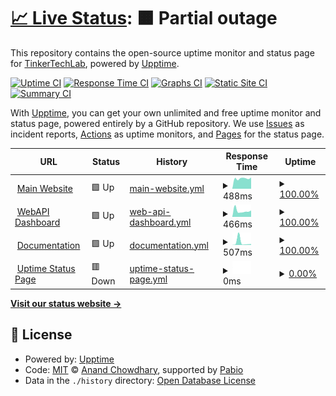 # [📈 Live Status](https://status.govee.tinkertechlab.com): <!--live status--> **🟧 Partial outage**

This repository contains the open-source uptime monitor and status page for [TinkerTechLab](tinkertechlab.com), powered by [Upptime](https://github.com/upptime/upptime).

[![Uptime CI](https://github.com/TinkerTechLab/TTLxGOVEE-Uptime/workflows/Uptime%20CI/badge.svg)](https://github.com/TinkerTechLab/TTLxGOVEE-Uptime/actions?query=workflow%3A%22Uptime+CI%22)
[![Response Time CI](https://github.com/TinkerTechLab/TTLxGOVEE-Uptime/workflows/Response%20Time%20CI/badge.svg)](https://github.com/TinkerTechLab/TTLxGOVEE-Uptime/actions?query=workflow%3A%22Response+Time+CI%22)
[![Graphs CI](https://github.com/TinkerTechLab/TTLxGOVEE-Uptime/workflows/Graphs%20CI/badge.svg)](https://github.com/TinkerTechLab/TTLxGOVEE-Uptime/actions?query=workflow%3A%22Graphs+CI%22)
[![Static Site CI](https://github.com/TinkerTechLab/TTLxGOVEE-Uptime/workflows/Static%20Site%20CI/badge.svg)](https://github.com/TinkerTechLab/TTLxGOVEE-Uptime/actions?query=workflow%3A%22Static+Site+CI%22)
[![Summary CI](https://github.com/TinkerTechLab/TTLxGOVEE-Uptime/workflows/Summary%20CI/badge.svg)](https://github.com/TinkerTechLab/TTLxGOVEE-Uptime/actions?query=workflow%3A%22Summary+CI%22)

With [Upptime](https://upptime.js.org), you can get your own unlimited and free uptime monitor and status page, powered entirely by a GitHub repository. We use [Issues](https://github.com/TinkerTechLab/TTLxGOVEE-Uptime/issues) as incident reports, [Actions](https://github.com/TinkerTechLab/TTLxGOVEE-Uptime/actions) as uptime monitors, and [Pages](https://status.govee.tinkertechlab.com) for the status page.

<!--start: status pages-->
<!-- This summary is generated by Upptime (https://github.com/upptime/upptime) -->
<!-- Do not edit this manually, your changes will be overwritten -->
<!-- prettier-ignore -->
| URL | Status | History | Response Time | Uptime |
| --- | ------ | ------- | ------------- | ------ |
| <img alt="" src="https://icons.duckduckgo.com/ip3/govee.tinkertechlab.com.ico" height="13"> [Main Website](https://govee.tinkertechlab.com) | 🟩 Up | [main-website.yml](https://github.com/TinkerTechLab/TTLxGOVEE-Uptime/commits/HEAD/history/main-website.yml) | <details><summary><img alt="Response time graph" src="./graphs/main-website/response-time-week.png" height="20"> 488ms</summary><br><a href="https://status.govee.tinkertechlab.com/history/main-website"><img alt="Response time 488" src="https://img.shields.io/endpoint?url=https%3A%2F%2Fraw.githubusercontent.com%2FTinkerTechLab%2FTTLxGOVEE-Uptime%2FHEAD%2Fapi%2Fmain-website%2Fresponse-time.json"></a><br><a href="https://status.govee.tinkertechlab.com/history/main-website"><img alt="24-hour response time 530" src="https://img.shields.io/endpoint?url=https%3A%2F%2Fraw.githubusercontent.com%2FTinkerTechLab%2FTTLxGOVEE-Uptime%2FHEAD%2Fapi%2Fmain-website%2Fresponse-time-day.json"></a><br><a href="https://status.govee.tinkertechlab.com/history/main-website"><img alt="7-day response time 488" src="https://img.shields.io/endpoint?url=https%3A%2F%2Fraw.githubusercontent.com%2FTinkerTechLab%2FTTLxGOVEE-Uptime%2FHEAD%2Fapi%2Fmain-website%2Fresponse-time-week.json"></a><br><a href="https://status.govee.tinkertechlab.com/history/main-website"><img alt="30-day response time 488" src="https://img.shields.io/endpoint?url=https%3A%2F%2Fraw.githubusercontent.com%2FTinkerTechLab%2FTTLxGOVEE-Uptime%2FHEAD%2Fapi%2Fmain-website%2Fresponse-time-month.json"></a><br><a href="https://status.govee.tinkertechlab.com/history/main-website"><img alt="1-year response time 488" src="https://img.shields.io/endpoint?url=https%3A%2F%2Fraw.githubusercontent.com%2FTinkerTechLab%2FTTLxGOVEE-Uptime%2FHEAD%2Fapi%2Fmain-website%2Fresponse-time-year.json"></a></details> | <details><summary><a href="https://status.govee.tinkertechlab.com/history/main-website">100.00%</a></summary><a href="https://status.govee.tinkertechlab.com/history/main-website"><img alt="All-time uptime 100.00%" src="https://img.shields.io/endpoint?url=https%3A%2F%2Fraw.githubusercontent.com%2FTinkerTechLab%2FTTLxGOVEE-Uptime%2FHEAD%2Fapi%2Fmain-website%2Fuptime.json"></a><br><a href="https://status.govee.tinkertechlab.com/history/main-website"><img alt="24-hour uptime 100.00%" src="https://img.shields.io/endpoint?url=https%3A%2F%2Fraw.githubusercontent.com%2FTinkerTechLab%2FTTLxGOVEE-Uptime%2FHEAD%2Fapi%2Fmain-website%2Fuptime-day.json"></a><br><a href="https://status.govee.tinkertechlab.com/history/main-website"><img alt="7-day uptime 100.00%" src="https://img.shields.io/endpoint?url=https%3A%2F%2Fraw.githubusercontent.com%2FTinkerTechLab%2FTTLxGOVEE-Uptime%2FHEAD%2Fapi%2Fmain-website%2Fuptime-week.json"></a><br><a href="https://status.govee.tinkertechlab.com/history/main-website"><img alt="30-day uptime 100.00%" src="https://img.shields.io/endpoint?url=https%3A%2F%2Fraw.githubusercontent.com%2FTinkerTechLab%2FTTLxGOVEE-Uptime%2FHEAD%2Fapi%2Fmain-website%2Fuptime-month.json"></a><br><a href="https://status.govee.tinkertechlab.com/history/main-website"><img alt="1-year uptime 100.00%" src="https://img.shields.io/endpoint?url=https%3A%2F%2Fraw.githubusercontent.com%2FTinkerTechLab%2FTTLxGOVEE-Uptime%2FHEAD%2Fapi%2Fmain-website%2Fuptime-year.json"></a></details>
| <img alt="" src="https://icons.duckduckgo.com/ip3/govee.tinkertechlab.com.ico" height="13"> [WebAPI Dashboard](https://govee.tinkertechlab.com/login) | 🟩 Up | [web-api-dashboard.yml](https://github.com/TinkerTechLab/TTLxGOVEE-Uptime/commits/HEAD/history/web-api-dashboard.yml) | <details><summary><img alt="Response time graph" src="./graphs/web-api-dashboard/response-time-week.png" height="20"> 466ms</summary><br><a href="https://status.govee.tinkertechlab.com/history/web-api-dashboard"><img alt="Response time 466" src="https://img.shields.io/endpoint?url=https%3A%2F%2Fraw.githubusercontent.com%2FTinkerTechLab%2FTTLxGOVEE-Uptime%2FHEAD%2Fapi%2Fweb-api-dashboard%2Fresponse-time.json"></a><br><a href="https://status.govee.tinkertechlab.com/history/web-api-dashboard"><img alt="24-hour response time 501" src="https://img.shields.io/endpoint?url=https%3A%2F%2Fraw.githubusercontent.com%2FTinkerTechLab%2FTTLxGOVEE-Uptime%2FHEAD%2Fapi%2Fweb-api-dashboard%2Fresponse-time-day.json"></a><br><a href="https://status.govee.tinkertechlab.com/history/web-api-dashboard"><img alt="7-day response time 466" src="https://img.shields.io/endpoint?url=https%3A%2F%2Fraw.githubusercontent.com%2FTinkerTechLab%2FTTLxGOVEE-Uptime%2FHEAD%2Fapi%2Fweb-api-dashboard%2Fresponse-time-week.json"></a><br><a href="https://status.govee.tinkertechlab.com/history/web-api-dashboard"><img alt="30-day response time 466" src="https://img.shields.io/endpoint?url=https%3A%2F%2Fraw.githubusercontent.com%2FTinkerTechLab%2FTTLxGOVEE-Uptime%2FHEAD%2Fapi%2Fweb-api-dashboard%2Fresponse-time-month.json"></a><br><a href="https://status.govee.tinkertechlab.com/history/web-api-dashboard"><img alt="1-year response time 466" src="https://img.shields.io/endpoint?url=https%3A%2F%2Fraw.githubusercontent.com%2FTinkerTechLab%2FTTLxGOVEE-Uptime%2FHEAD%2Fapi%2Fweb-api-dashboard%2Fresponse-time-year.json"></a></details> | <details><summary><a href="https://status.govee.tinkertechlab.com/history/web-api-dashboard">100.00%</a></summary><a href="https://status.govee.tinkertechlab.com/history/web-api-dashboard"><img alt="All-time uptime 100.00%" src="https://img.shields.io/endpoint?url=https%3A%2F%2Fraw.githubusercontent.com%2FTinkerTechLab%2FTTLxGOVEE-Uptime%2FHEAD%2Fapi%2Fweb-api-dashboard%2Fuptime.json"></a><br><a href="https://status.govee.tinkertechlab.com/history/web-api-dashboard"><img alt="24-hour uptime 100.00%" src="https://img.shields.io/endpoint?url=https%3A%2F%2Fraw.githubusercontent.com%2FTinkerTechLab%2FTTLxGOVEE-Uptime%2FHEAD%2Fapi%2Fweb-api-dashboard%2Fuptime-day.json"></a><br><a href="https://status.govee.tinkertechlab.com/history/web-api-dashboard"><img alt="7-day uptime 100.00%" src="https://img.shields.io/endpoint?url=https%3A%2F%2Fraw.githubusercontent.com%2FTinkerTechLab%2FTTLxGOVEE-Uptime%2FHEAD%2Fapi%2Fweb-api-dashboard%2Fuptime-week.json"></a><br><a href="https://status.govee.tinkertechlab.com/history/web-api-dashboard"><img alt="30-day uptime 100.00%" src="https://img.shields.io/endpoint?url=https%3A%2F%2Fraw.githubusercontent.com%2FTinkerTechLab%2FTTLxGOVEE-Uptime%2FHEAD%2Fapi%2Fweb-api-dashboard%2Fuptime-month.json"></a><br><a href="https://status.govee.tinkertechlab.com/history/web-api-dashboard"><img alt="1-year uptime 100.00%" src="https://img.shields.io/endpoint?url=https%3A%2F%2Fraw.githubusercontent.com%2FTinkerTechLab%2FTTLxGOVEE-Uptime%2FHEAD%2Fapi%2Fweb-api-dashboard%2Fuptime-year.json"></a></details>
| <img alt="" src="https://icons.duckduckgo.com/ip3/goveedocs.tinkertechlab.com.ico" height="13"> [Documentation](https://goveedocs.tinkertechlab.com) | 🟩 Up | [documentation.yml](https://github.com/TinkerTechLab/TTLxGOVEE-Uptime/commits/HEAD/history/documentation.yml) | <details><summary><img alt="Response time graph" src="./graphs/documentation/response-time-week.png" height="20"> 507ms</summary><br><a href="https://status.govee.tinkertechlab.com/history/documentation"><img alt="Response time 507" src="https://img.shields.io/endpoint?url=https%3A%2F%2Fraw.githubusercontent.com%2FTinkerTechLab%2FTTLxGOVEE-Uptime%2FHEAD%2Fapi%2Fdocumentation%2Fresponse-time.json"></a><br><a href="https://status.govee.tinkertechlab.com/history/documentation"><img alt="24-hour response time 161" src="https://img.shields.io/endpoint?url=https%3A%2F%2Fraw.githubusercontent.com%2FTinkerTechLab%2FTTLxGOVEE-Uptime%2FHEAD%2Fapi%2Fdocumentation%2Fresponse-time-day.json"></a><br><a href="https://status.govee.tinkertechlab.com/history/documentation"><img alt="7-day response time 507" src="https://img.shields.io/endpoint?url=https%3A%2F%2Fraw.githubusercontent.com%2FTinkerTechLab%2FTTLxGOVEE-Uptime%2FHEAD%2Fapi%2Fdocumentation%2Fresponse-time-week.json"></a><br><a href="https://status.govee.tinkertechlab.com/history/documentation"><img alt="30-day response time 507" src="https://img.shields.io/endpoint?url=https%3A%2F%2Fraw.githubusercontent.com%2FTinkerTechLab%2FTTLxGOVEE-Uptime%2FHEAD%2Fapi%2Fdocumentation%2Fresponse-time-month.json"></a><br><a href="https://status.govee.tinkertechlab.com/history/documentation"><img alt="1-year response time 507" src="https://img.shields.io/endpoint?url=https%3A%2F%2Fraw.githubusercontent.com%2FTinkerTechLab%2FTTLxGOVEE-Uptime%2FHEAD%2Fapi%2Fdocumentation%2Fresponse-time-year.json"></a></details> | <details><summary><a href="https://status.govee.tinkertechlab.com/history/documentation">100.00%</a></summary><a href="https://status.govee.tinkertechlab.com/history/documentation"><img alt="All-time uptime 100.00%" src="https://img.shields.io/endpoint?url=https%3A%2F%2Fraw.githubusercontent.com%2FTinkerTechLab%2FTTLxGOVEE-Uptime%2FHEAD%2Fapi%2Fdocumentation%2Fuptime.json"></a><br><a href="https://status.govee.tinkertechlab.com/history/documentation"><img alt="24-hour uptime 100.00%" src="https://img.shields.io/endpoint?url=https%3A%2F%2Fraw.githubusercontent.com%2FTinkerTechLab%2FTTLxGOVEE-Uptime%2FHEAD%2Fapi%2Fdocumentation%2Fuptime-day.json"></a><br><a href="https://status.govee.tinkertechlab.com/history/documentation"><img alt="7-day uptime 100.00%" src="https://img.shields.io/endpoint?url=https%3A%2F%2Fraw.githubusercontent.com%2FTinkerTechLab%2FTTLxGOVEE-Uptime%2FHEAD%2Fapi%2Fdocumentation%2Fuptime-week.json"></a><br><a href="https://status.govee.tinkertechlab.com/history/documentation"><img alt="30-day uptime 100.00%" src="https://img.shields.io/endpoint?url=https%3A%2F%2Fraw.githubusercontent.com%2FTinkerTechLab%2FTTLxGOVEE-Uptime%2FHEAD%2Fapi%2Fdocumentation%2Fuptime-month.json"></a><br><a href="https://status.govee.tinkertechlab.com/history/documentation"><img alt="1-year uptime 100.00%" src="https://img.shields.io/endpoint?url=https%3A%2F%2Fraw.githubusercontent.com%2FTinkerTechLab%2FTTLxGOVEE-Uptime%2FHEAD%2Fapi%2Fdocumentation%2Fuptime-year.json"></a></details>
| <img alt="" src="https://icons.duckduckgo.com/ip3/status.govee.tinkertechlab.com.ico" height="13"> [Uptime Status Page](https://status.govee.tinkertechlab.com) | 🟥 Down | [uptime-status-page.yml](https://github.com/TinkerTechLab/TTLxGOVEE-Uptime/commits/HEAD/history/uptime-status-page.yml) | <details><summary><img alt="Response time graph" src="./graphs/uptime-status-page/response-time-week.png" height="20"> 0ms</summary><br><a href="https://status.govee.tinkertechlab.com/history/uptime-status-page"><img alt="Response time 0" src="https://img.shields.io/endpoint?url=https%3A%2F%2Fraw.githubusercontent.com%2FTinkerTechLab%2FTTLxGOVEE-Uptime%2FHEAD%2Fapi%2Fuptime-status-page%2Fresponse-time.json"></a><br><a href="https://status.govee.tinkertechlab.com/history/uptime-status-page"><img alt="24-hour response time 0" src="https://img.shields.io/endpoint?url=https%3A%2F%2Fraw.githubusercontent.com%2FTinkerTechLab%2FTTLxGOVEE-Uptime%2FHEAD%2Fapi%2Fuptime-status-page%2Fresponse-time-day.json"></a><br><a href="https://status.govee.tinkertechlab.com/history/uptime-status-page"><img alt="7-day response time 0" src="https://img.shields.io/endpoint?url=https%3A%2F%2Fraw.githubusercontent.com%2FTinkerTechLab%2FTTLxGOVEE-Uptime%2FHEAD%2Fapi%2Fuptime-status-page%2Fresponse-time-week.json"></a><br><a href="https://status.govee.tinkertechlab.com/history/uptime-status-page"><img alt="30-day response time 0" src="https://img.shields.io/endpoint?url=https%3A%2F%2Fraw.githubusercontent.com%2FTinkerTechLab%2FTTLxGOVEE-Uptime%2FHEAD%2Fapi%2Fuptime-status-page%2Fresponse-time-month.json"></a><br><a href="https://status.govee.tinkertechlab.com/history/uptime-status-page"><img alt="1-year response time 0" src="https://img.shields.io/endpoint?url=https%3A%2F%2Fraw.githubusercontent.com%2FTinkerTechLab%2FTTLxGOVEE-Uptime%2FHEAD%2Fapi%2Fuptime-status-page%2Fresponse-time-year.json"></a></details> | <details><summary><a href="https://status.govee.tinkertechlab.com/history/uptime-status-page">0.00%</a></summary><a href="https://status.govee.tinkertechlab.com/history/uptime-status-page"><img alt="All-time uptime 0.00%" src="https://img.shields.io/endpoint?url=https%3A%2F%2Fraw.githubusercontent.com%2FTinkerTechLab%2FTTLxGOVEE-Uptime%2FHEAD%2Fapi%2Fuptime-status-page%2Fuptime.json"></a><br><a href="https://status.govee.tinkertechlab.com/history/uptime-status-page"><img alt="24-hour uptime 0.00%" src="https://img.shields.io/endpoint?url=https%3A%2F%2Fraw.githubusercontent.com%2FTinkerTechLab%2FTTLxGOVEE-Uptime%2FHEAD%2Fapi%2Fuptime-status-page%2Fuptime-day.json"></a><br><a href="https://status.govee.tinkertechlab.com/history/uptime-status-page"><img alt="7-day uptime 0.00%" src="https://img.shields.io/endpoint?url=https%3A%2F%2Fraw.githubusercontent.com%2FTinkerTechLab%2FTTLxGOVEE-Uptime%2FHEAD%2Fapi%2Fuptime-status-page%2Fuptime-week.json"></a><br><a href="https://status.govee.tinkertechlab.com/history/uptime-status-page"><img alt="30-day uptime 0.00%" src="https://img.shields.io/endpoint?url=https%3A%2F%2Fraw.githubusercontent.com%2FTinkerTechLab%2FTTLxGOVEE-Uptime%2FHEAD%2Fapi%2Fuptime-status-page%2Fuptime-month.json"></a><br><a href="https://status.govee.tinkertechlab.com/history/uptime-status-page"><img alt="1-year uptime 0.00%" src="https://img.shields.io/endpoint?url=https%3A%2F%2Fraw.githubusercontent.com%2FTinkerTechLab%2FTTLxGOVEE-Uptime%2FHEAD%2Fapi%2Fuptime-status-page%2Fuptime-year.json"></a></details>

<!--end: status pages-->

[**Visit our status website →**](https://status.govee.tinkertechlab.com)

## 📄 License

- Powered by: [Upptime](https://github.com/upptime/upptime)
- Code: [MIT](./LICENSE) © [Anand Chowdhary](https://anandchowdhary.com), supported by [Pabio](https://pabio.com)
- Data in the `./history` directory: [Open Database License](https://opendatacommons.org/licenses/odbl/1-0/)
